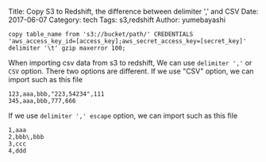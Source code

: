 Title: Copy S3 to Redshift, the difference between delimiter ',' and CSV
Date: 2017-06-07
Category: tech
Tags: s3,redshift
Author: yumebayashi

```
copy table_name from 's3://bucket/path/' CREDENTIALS 
'aws_access_key_id=[access_key];aws_secret_access_key=[secret_key]' 
delimiter '\t' gzip maxerror 100;
```

When importing csv data from s3 to redshift,
We can use `delimiter ','` or `CSV` option.
There two options are different.
If we use "CSV" option, we can import such as this file 

```
123,aaa,bbb,"223,54234",111
345,aaa,bbb,777,666
```

If we use `delimiter ',' escape` option, we can import such as this file 

```
1,aaa
2,bbb\,bbb
3,ccc
4,ddd
```
